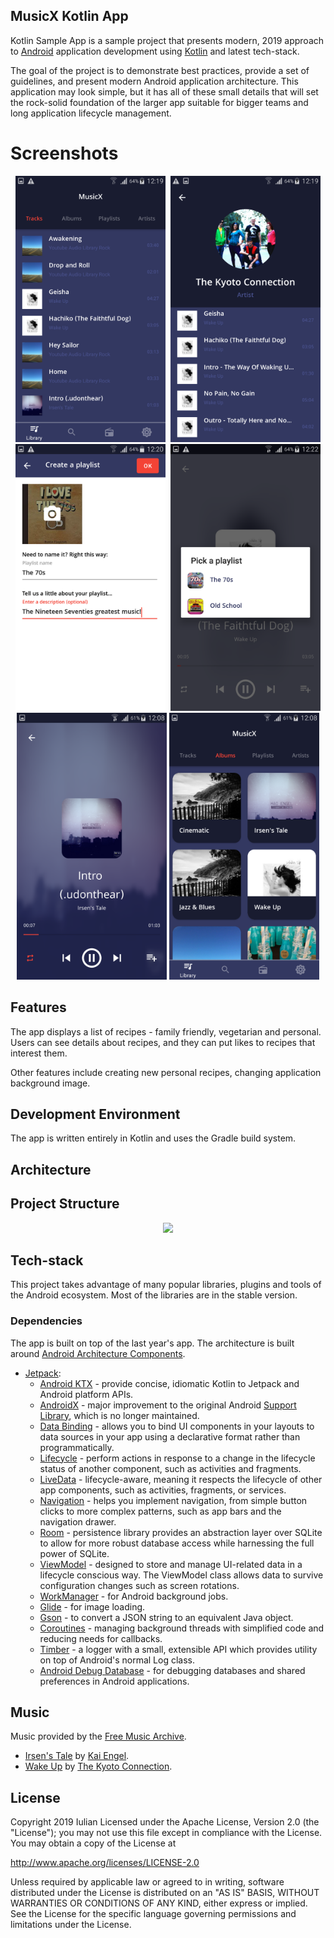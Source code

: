 
## MusicX Kotlin App

Kotlin Sample App is a sample project that presents modern, 2019 approach to [Android](https://www.android.com/) application development using [Kotlin](https://kotlinlang.org/) and latest tech-stack.

The goal of the project is to demonstrate best practices, provide a set of guidelines, and present modern Android application architecture. This application may look simple, but it
has all of these small details that will set the rock-solid foundation of the larger app suitable for bigger teams and long application lifecycle management.

Screenshots
=================

<p align="center"> <kbd>
<img width="240" src="images/tracks.png">   </kbd> <kbd>
    <img width="240" src="images/artist_song_list.png"></kbd>
    <kbd>
<img width="240" src="images/create_playlist.png">
        </kbd>
<img width="240" src="images/pick_playlist.png">
<img width="240" src="images/player.png">
<img width="240" src="images/albums.png">
</p>

Features
--------

The app displays a list of recipes - family friendly, vegetarian and personal. Users can see details about recipes, and they can put likes to recipes that interest them. 

Other features include creating new personal recipes, changing application background image.

Development Environment
-----------------------

The app is written entirely in Kotlin and uses the Gradle build system.

Architecture
------------


## Project Structure


<p align="center">
<img src="images/package_structure.png">
</p>

## Tech-stack

This project takes advantage of many popular libraries, plugins and tools of the Android ecosystem. Most of the libraries are in the stable version.

### Dependencies

The app is built on top of the last year's app. The architecture is built around
[Android Architecture Components](https://developer.android.com/topic/libraries/architecture/).

-   [Jetpack](https://developer.android.com/jetpack):
    -   [Android KTX](https://developer.android.com/kotlin/ktx.html) - provide concise, idiomatic Kotlin to Jetpack and Android platform APIs.
    -   [AndroidX](https://developer.android.com/jetpack/androidx) - major improvement to the original Android [Support Library](https://developer.android.com/topic/libraries/support-library/index), which is no longer maintained.
    -   [Data Binding](https://developer.android.com/topic/libraries/data-binding/) - allows you to bind UI components in your layouts to data sources in your app using a declarative format rather than programmatically.
    -   [Lifecycle](https://developer.android.com/topic/libraries/architecture/lifecycle) - perform actions in response to a change in the lifecycle status of another component, such as activities and fragments.
    -   [LiveData](https://developer.android.com/topic/libraries/architecture/livedata) - lifecycle-aware, meaning it respects the lifecycle of other app components, such as activities, fragments, or services.
    -   [Navigation](https://developer.android.com/guide/navigation/) - helps you implement navigation, from simple button clicks to more complex patterns, such as app bars and the navigation drawer.
    -   [Room](https://developer.android.com/topic/libraries/architecture/room) - persistence library provides an abstraction layer over SQLite to allow for more robust database access while harnessing the full power of SQLite.
    -   [ViewModel](https://developer.android.com/topic/libraries/architecture/viewmodel) - designed to store and manage UI-related data in a lifecycle conscious way. The ViewModel class allows data to survive configuration changes such as screen rotations.
    -   [WorkManager](https://developer.android.com/topic/libraries/architecture/workmanager) - for Android background jobs.
    -   [Glide](https://bumptech.github.io/glide) - for image loading.
    -   [Gson](https://github.com/google/gson) - to convert a JSON string to an equivalent Java object.
    -   [Coroutines](https://kotlinlang.org/docs/reference/coroutines-overview.html) - managing background threads with simplified code and reducing needs for callbacks.
    -   [Timber](https://github.com/JakeWharton/timber) - a logger with a small, extensible API which provides utility on top of Android's normal Log class.
    -   [Android Debug Database](https://github.com/amitshekhariitbhu/Android-Debug-Database) - for debugging databases and shared preferences in Android applications.

## Music

Music provided by the [Free Music Archive](http://freemusicarchive.org/).

- [Irsen's Tale](http://freemusicarchive.org/music/Kai_Engel/Irsens_Tale/) by
[Kai Engel](http://freemusicarchive.org/music/Kai_Engel/).
- [Wake Up](http://freemusicarchive.org/music/The_Kyoto_Connection/Wake_Up_1957/) by
[The Kyoto Connection](http://freemusicarchive.org/music/The_Kyoto_Connection/).

## License

Copyright 2019 Iulian
Licensed under the Apache License, Version 2.0 (the "License");
you may not use this file except in compliance with the License.
You may obtain a copy of the License at

   http://www.apache.org/licenses/LICENSE-2.0

Unless required by applicable law or agreed to in writing, software
distributed under the License is distributed on an "AS IS" BASIS,
WITHOUT WARRANTIES OR CONDITIONS OF ANY KIND, either express or implied.
See the License for the specific language governing permissions and
limitations under the License.
